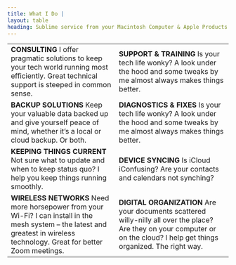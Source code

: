 ```yaml
---
title: What I Do |
layout: table
heading: Sublime service from your Macintosh Computer & Apple Products Expert
---
```


|   |    |
|--------|--------------------|
| **CONSULTING** I offer pragmatic solutions to keep your tech world running most efficiently. Great technical support is steeped in common sense. | **SUPPORT & TRAINING** Is your tech life wonky? A look under the hood and some tweaks by me almost always makes things better. |
| **BACKUP SOLUTIONS** Keep your valuable data backed up and give yourself peace of mind, whether it’s a local or cloud backup. Or both. | **DIAGNOSTICS & FIXES** Is your tech life wonky? A look under the hood and some tweaks by me almost always makes things better. |
| **KEEPING THINGS CURRENT** Not sure what to update and when to keep status quo? I help you keep things running smoothly. | **DEVICE SYNCING** Is iCloud iConfusing? Are your contacts and calendars not synching? |
| **WIRELESS NETWORKS** Need more horsepower from your Wi-Fi? I can install in the mesh system – the latest and greatest in wireless technology. Great for better Zoom meetings. | **DIGITAL ORGANIZATION** Are your documents scattered willy-nilly all over the place? Are they on your computer or on the cloud? I help get things organized. The right way. |
